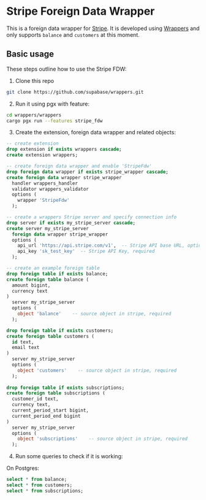 # Stripe Foreign Data Wrapper

This is a foreign data wrapper for [Stripe](https://stripe.com/). It is developed using [Wrappers](https://github.com/supabase/wrappers) and only supports `balance` and `customers` at this moment.

## Basic usage

These steps outline how to use the Stripe FDW:

1. Clone this repo

```bash
git clone https://github.com/supabase/wrappers.git
```

2. Run it using pgx with feature:

```bash
cd wrappers/wrappers
cargo pgx run --features stripe_fdw
```

3. Create the extension, foreign data wrapper and related objects:

```sql
-- create extension
drop extension if exists wrappers cascade;
create extension wrappers;

-- create foreign data wrapper and enable 'StripeFdw'
drop foreign data wrapper if exists stripe_wrapper cascade;
create foreign data wrapper stripe_wrapper
  handler wrappers_handler
  validator wrappers_validator
  options (
    wrapper 'StripeFdw'
  );

-- create a wrappers Stripe server and specify connection info
drop server if exists my_stripe_server cascade;
create server my_stripe_server
  foreign data wrapper stripe_wrapper
  options (
    api_url 'https://api.stripe.com/v1',  -- Stripe API base URL, optional
    api_key 'sk_test_key'  -- Stripe API Key, required
  );

-- create an example foreign table
drop foreign table if exists balance;
create foreign table balance (
  amount bigint,
  currency text
)
  server my_stripe_server
  options (
    object 'balance'    -- source object in stripe, required
  );

drop foreign table if exists customers;
create foreign table customers (
  id text,
  email text
)
  server my_stripe_server
  options (
    object 'customers'    -- source object in stripe, required
  );
  
drop foreign table if exists subscriptions;
create foreign table subscriptions (
  customer_id text,
  currency text,
  current_period_start bigint,
  current_period_end bigint
)
  server my_stripe_server
  options (
    object 'subscriptions'    -- source object in stripe, required
  );
```

4. Run some queries to check if it is working:

On Postgres:

```sql
select * from balance;
select * from customers;
select * from subscriptions;
```

